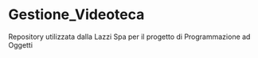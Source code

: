 # Gestione_Videoteca
Repository utilizzata dalla Lazzi Spa per il progetto di Programmazione ad Oggetti
